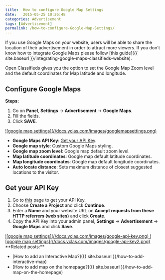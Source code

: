 ```yaml
---
title:  How to configure Google Map Settings
date:   2015-05-25 10:26:48
categories: Advertisement
tags: [Advertisement]
permalink: /how-to-configure-Google-Map-Settings/
---
```

If you use Google Maps on your website, users will be able to share the location of their advertisement in order to attract more viewers. If you don't know how to integrate Google Maps please follow [this guide]({{ site.baseurl }}/integrating-google-maps-classifieds-website).

Open Classifieds gives you the option to set the Google Map Zoom level and the default coordinates for Map latitude and longitude.

## Configure Google Maps

**Steps:**

1. Go on **Panel**, **Settings** -> **Advertisement** -> **Google Maps**.
2. Fill the fields.
3. Click **SAVE**.

<a href="//docs.yclas.com/images/googlemapsettings.png" class="thumbnail gallery-item" data-gallery>
![google map settings](//docs.yclas.com/images/googlemapsettings.png)
</a>

+ **Google Maps API Key**: [Get your API Key](#get-your-api-key).
+ **Google map style**: Custom Google Maps styling.
+ **Google map zoom level**: Google map default zoom level.
+ **Map latitude coordinates**: Google map default latitude coordinates.
+ **Map longitude coordinates**: Google map default longitude coordinates.
+ **Auto locate distance**: Sets maximum distance of closest suggested locations to the visitor.

## Get your API Key

1. Go to [this](https://console.developers.google.com/flows/enableapi?apiid=maps_backend,geocoding_backend,directions_backend,distance_matrix_backend,elevation_backend&keyType=CLIENT_SIDE&reusekey=true) page to get your API Key.
2. Choose **Create a Project** and click **Continue**.
3. Enter a **Name** and your website URL on **Accept requests from these HTTP referrers (web sites)** and click **Create**.
4. Copy the API Key into your admin panel, **Settings** -> **Advertisement** -> **Google Maps** and click **Save**.

<a href="//docs.yclas.com/images/google-api-key.png" class="thumbnail gallery-item" data-gallery>
![google map settings](//docs.yclas.com/images/google-api-key.png)
</a>

<a href="//docs.yclas.com/images/google-api-key2.png" class="thumbnail gallery-item" data-gallery>
![google map settings](//docs.yclas.com/images/google-api-key2.png)
</a>

<br>
**Related posts:**

+ [How to add an Interactive Map?]({{ site.baseurl }}/how-to-add-interactive-map)
+ [How to add map on the homepage?]({{ site.baseurl }}/how-to-add-map-on-the-homepage)